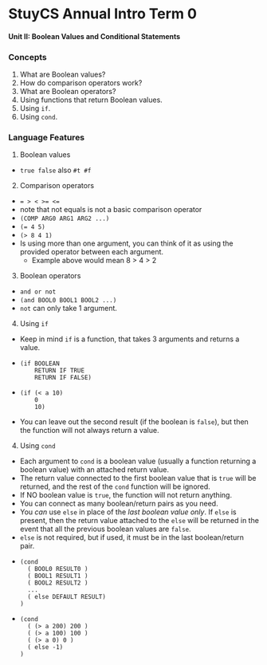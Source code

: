 # StuyCS Annual Intro Term 0


#### Unit II: Boolean Values and Conditional Statements

### Concepts
1. What are Boolean values?
2. How do comparison operators work?
3. What are Boolean operators?
4. Using functions that return Boolean values.
5. Using `if`.
6. Using `cond`.

### Language Features
1. Boolean values
  - `true false` also `#t #f`
2. Comparison operators
  - `= > < >= <=`
  - note that not equals is not a basic comparison operator
  - `(COMP ARG0 ARG1 ARG2 ...)`
  - `(= 4 5)`
  - `(> 8 4 1)`
  - Is using more than one argument, you can think of it as using the provided operator between each argument.
    - Example above would mean 8 > 4 > 2
3. Boolean operators
  - `and or not`
  - `(and BOOL0 BOOL1 BOOL2 ...)`
  - `not` can only take 1 argument.
4. Using `if`
  - Keep in mind `if` is a function, that takes 3 arguments and returns a value.
  - ```racket
    (if BOOLEAN
        RETURN IF TRUE
        RETURN IF FALSE)
    ```
  - ```racket
    (if (< a 10)
        0
        10)
    ```
  - You can leave out the second result (if the boolean is `false`), but then the function will not always return a value.
4. Using `cond`
  - Each argument to `cond` is a boolean value (usually a function returning a boolean value) with an attached return value.
  - The return value connected to the first boolean value that is `true` will be returned, and the rest of the `cond` function will be ignored.
  - If NO boolean value is `true`, the function will not return anything.
  - You can connect as many boolean/return pairs as you need.
  - You _can_ use `else` in place of the _last boolean value only_. If `else` is present, then the return value attached to the `else` will be returned in the event that all the previous boolean values are `false`.
  - `else` is not required, but if used, it must be in the last boolean/return pair.
  - ```racket
    (cond
      ( BOOL0 RESULT0 )
      ( BOOL1 RESULT1 )
      ( BOOL2 RESULT2 )
      ...
      ( else DEFAULT RESULT)
    )
    ```
  - ```racket
    (cond
      ( (> a 200) 200 )
      ( (> a 100) 100 )
      ( (> a 0) 0 )
      ( else -1)
    )
